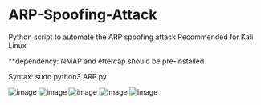 # ARP-Spoofing-Attack
Python script to automate the ARP spoofing attack
Recommended for Kali Linux

**dependency: NMAP and ettercap should be pre-installed

Syntax: sudo python3 ARP.py

![image](https://user-images.githubusercontent.com/81254268/203395139-f0828e6c-7abc-4f4c-b19c-10dde0cb33f9.png)
![image](https://user-images.githubusercontent.com/81254268/203395177-3101ea38-0873-41b7-827a-a6b1c85a1138.png)
![image](https://user-images.githubusercontent.com/81254268/203395214-495898d4-5e96-4fba-966e-9cf864ceb1af.png)
![image](https://user-images.githubusercontent.com/81254268/203395232-5f14ae21-0671-4055-a7c7-7ccadbcda455.png)
![image](https://user-images.githubusercontent.com/81254268/203395271-9e9314b8-d577-4b62-90c0-2f01b811e853.png)
